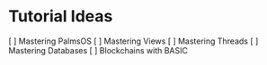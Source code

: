 # Tutorial Ideas

[ ] Mastering PalmsOS
[ ] Mastering Views
[ ] Mastering Threads
[ ] Mastering Databases
[ ] Blockchains with BASIC

